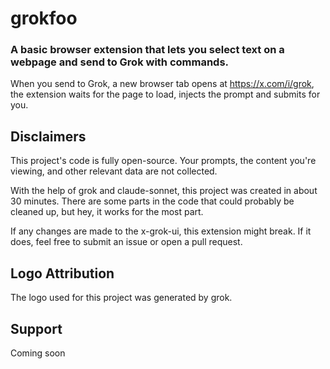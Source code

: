 # grokfoo

### A basic browser extension that lets you select text on a webpage and send to Grok with commands.

When you send to Grok, a new browser tab opens at https://x.com/i/grok, the extension waits for the page to load, injects the prompt
and submits for you.

## Disclaimers

This project's code is fully open-source. Your prompts, the content you're viewing, and other relevant data are not collected.

With the help of grok and claude-sonnet, this project was created in about 30 minutes. There are some parts in the code
that could probably be cleaned up, but hey, it works for the most part.

If any changes are made to the x-grok-ui, this extension might break. If it does, feel free to submit an issue or open a pull request.

## Logo Attribution

The logo used for this project was generated by grok.

## Support

Coming soon
